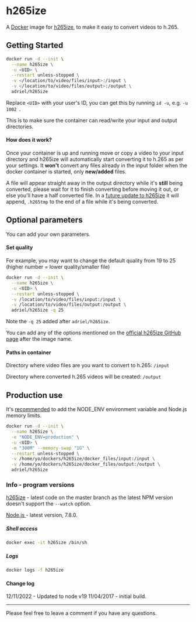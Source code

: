 # h265ize

A [Docker](http://docker.com) image for [h265ize](https://github.com/FallingSnow/h265ize), to make it easy to convert videos to h.265.

## Getting Started

```sh
docker run -d --init \
  --name h265ize \
  -u <UID> \
  --restart unless-stopped \
  -v </location/to/video/files/input>:/input \
  -v </location/to/video/files/output>:/output \
  adriel/h265ize
```

Replace `<UID>` with your user's ID, you can get this by running `id -u`, e.g. `-u 1002 `.

This is to make sure the container can read/write your input and output directories.

#### How does it work?

Once your container is up and running move or copy a video to your input directory and h265ize will automatically start converting it to h.265 as per your settings. It **won't** convert any files already in the input folder when the docker container is started, only **new/added** files.

A file will appear straight away in the output directory while it's **still** being converted, please wait for it to finish converting before moving it out, or else you'll have a half converted file. In a [future update to h265ize](https://github.com/FallingSnow/h265ize/issues/77) it will append, `.h265tmp` to the end of a file while it's being converted. 

## Optional parameters

You can add your own parameters.

#### Set quality

For example, you may want to change the default quality from 19 to 25 (higher number = lower quality/smaller file)

```sh
docker run -d --init \
  --name h265ize \
  -u <UID> \
  --restart unless-stopped \
  -v /location/to/video/files/input:/input \
  -v /location/to/video/files/output:/output \
  adriel/h265ize -q 25
```
Note the `-q 25` added after `adriel/h265ize`.

You can add any of the options mentioned on the [official h265ize GitHub page](https://github.com/FallingSnow/h265ize#options) after the image name.

#### Paths in container

Directory where video files are you want to convert to h.265: `/input`

Directory where converted h.265 videos will be created: `/output`

## Production use

It's [recommended](https://github.com/nodejs/docker-node/blob/master/docs/BestPractices.md) to add the NODE_ENV environment variable and Node.js memory limits.

```sh
docker run -d --init \
  --name h265ize \
  -e "NODE_ENV=production" \
  -u <UID> \
  -m "300M" --memory-swap "1G" \
  --restart unless-stopped \
  -v /home/yo/dockers/h265ize/docker_files/input:/input \
  -v /home/yo/dockers/h265ize/docker_files/output:/output \
  adriel/h265ize
```

### Info - program versions

[h265ize](https://github.com/FallingSnow/h265ize) - latest code on the master branch as the latest NPM version doesn't support the `--watch` option.

[Node.js ]([https://hub.docker.com/_/node/) - latest version, 7.8.0.

##### Shell access

```sh
docker exec -it h265ize /bin/sh
```

##### Logs

```sh
docker logs -f h265ize
```

#### Change log
12/11/2022 - Updated to node v19
11/04/2017 - initial build.

----

Please feel free to leave a comment if you have any questions.
